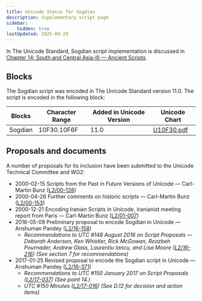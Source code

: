 ```yaml
---
title: Unicode Status for Sogdian
description: Supplementary script page
sidebar:
    hidden: true
lastUpdated: 2025-09-29
---
```


In The Unicode Standard, Sogdian script implementation is discussed in [Chapter 14: South and Central Asia-III — Ancient Scripts](https://www.unicode.org/versions/latest/core-spec/chapter-14/#G49476).

## Blocks

The Sogdian script was encoded in The Unicode Standard version 11.0. The script is encoded in the following block:

| Blocks | Character Range | Added in Unicode Version | Unicode Chart |
| ------ | --------------- | ------------------------ | ------------- |
| Sogdian | 10F30.10F6F | 11.0 | [U10F30.pdf](http://www.unicode.org/charts/PDF/U10F30.pdf) |

## Proposals and documents

A number of proposals for its inclusion have been submitted to the Unicode Technical Committee and WG2:
- 2000-02-15 Scripts from the Past in Future Versions of Unicode — Carl-Martin Bunz ([L2/00-128](http://www.unicode.org/cgi-bin/GetMatchingDocs.pl?L2/00-128))
- 2000-04-26 Further comments on historic scripts — Carl-Martin Bunz ([L2/00-153](http://www.unicode.org/cgi-bin/GetMatchingDocs.pl?L2/00-153))
- 2000-12-21 Encoding Iranian Scripts in Unicode, Iranianist meeting report from Paris — Carl-Martin Bunz ([L2/01-007](http://www.unicode.org/cgi-bin/GetMatchingDocs.pl?L2/01-007))
- 2016-05-09 Preliminary proposal to encode Sogdian in Unicode — Anshuman Pandey ([L2/16-158](http://www.unicode.org/cgi-bin/GetMatchingDocs.pl?L2/16-158))
  - _Recommendations to UTC #148 August 2016 on Script Proposals — Deborah Anderson, Ken Whistler, Rick McGowan, Roozbeh Pournader, Andrew Glass, Laurentiu Iancu, and Lisa Moore ([L2/16-216](http://www.unicode.org/cgi-bin/GetMatchingDocs.pl?L2/16-216)) (See section 7 for recommendations)_
- 2017-01-25 Revised proposal to encode the Sogdian script in Unicode — Anshuman Pandey ([L2/16-371](http://www.unicode.org/cgi-bin/GetMatchingDocs.pl?L2/16-371))
  - _Recommendations to UTC #150 January 2017 on Script Proposals ([L2/17-037](http://www.unicode.org/L2/L2017/17037-script-ad-hoc.pdf)) (See point 14.)_
  - _UTC #150 Minutes ([L2/17-016](http://www.unicode.org/L2/L2017/17016.htm)) (See D.12 for decision and action items)_
